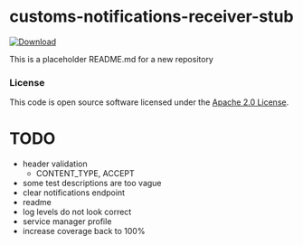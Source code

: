 
# customs-notifications-receiver-stub

 [ ![Download](https://api.bintray.com/packages/hmrc/releases/customs-notifications-receiver-stub/images/download.svg) ](https://bintray.com/hmrc/releases/customs-notifications-receiver-stub/_latestVersion)

This is a placeholder README.md for a new repository

### License

This code is open source software licensed under the [Apache 2.0 License]("http://www.apache.org/licenses/LICENSE-2.0.html").

# TODO

- header validation
  - CONTENT_TYPE, ACCEPT  
- some test descriptions are too vague
- clear notifications endpoint
- readme
- log levels do not look correct
- service manager profile
- increase coverage back to 100%

